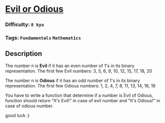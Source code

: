 # [Evil or Odious](https://www.codewars.com/kata/56fcfad9c7e1fa2472000034)

### Difficulty: `8 kyu`

### Tags: `Fundamentals` `Mathematics`

## Description

The number n is **Evil** if it has an even number of 1's in its binary representation.
The first few Evil numbers: 3, 5, 6, 9, 10, 12, 15, 17, 18, 20

The number n is **Odious** if it has an odd number of 1's in its binary representation.
The first few Odious numbers: 1, 2, 4, 7, 8, 11, 13, 14, 16, 19

You have to write a function that determine if a number is Evil of Odious, function should return "It's Evil!" in case of evil number and "It's Odious!" in case of odious number.

good luck :)